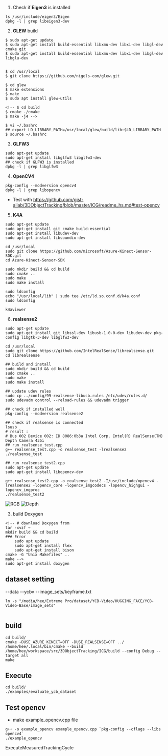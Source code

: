 
1. Check if **Eigen3** is installed
```
ls /usr/include/eigen3/Eigen
dpkg -l | grep libeigen3-dev

```

2. **GLEW** build
```
$ sudo apt-get update
$ sudo apt-get install build-essential libxmu-dev libxi-dev libgl-dev cmake git
$ sudo apt-get install build-essential libxmu-dev libxi-dev libgl-dev libglu-dev


$ cd /usr/local
$ git clone https://github.com/nigels-com/glew.git

$ cd glew
$ make extensions
$ make
$ sudo apt install glew-utils

<!-- $ cd build
$ cmake ./cmake
$ make -j4 -->

$ vi ~/.bashrc
## export LD_LIBRARY_PATH=/usr/local/glew/build/lib:$LD_LIBRARY_PATH
$ source ~/.bashrc

```

3. **GLFW3**
```
sudo apt-get update
sudo apt-get install libglfw3 libglfw3-dev
## check if GLFW3 is installed
dpkg -l | grep libglfw3
```

4. **OpenCV4**
```
pkg-config --modversion opencv4
dpkg -l | grep libopencv
```
- Test with https://github.com/gist-ailab/3DObjectTracking/blob/master/ICG/readme_hs.md#test-opencv


5. **K4A**
```
sudo apt-get update
sudo apt-get install git cmake build-essential
sudo apt-get install libudev-dev
sudo apt-get install libsoundio-dev

cd /usr/local
sudo git clone https://github.com/microsoft/Azure-Kinect-Sensor-SDK.git
cd Azure-Kinect-Sensor-SDK

sudo mkdir build && cd build
sudo cmake ..
sudo make
sudo make install

sudo ldconfig
echo "/usr/local/lib" | sudo tee /etc/ld.so.conf.d/k4a.conf
sudo ldconfig

k4aviewer
```
<!-- 
2. install K4A
```
$ curl -sSL https://packages.microsoft.com/keys/microsoft.asc | sudo apt-key add -
$ sudo apt-add-repository https://packages.microsoft.com/ubuntu/18.04/prod
$ curl -sSL https://packages.microsoft.com/config/ubuntu/18.04/prod.list | sudo tee /etc/apt/sources.list.d/microsoft-prod.list
$ curl -sSL https://packages.microsoft.com/keys/microsoft.asc | sudo apt-key add -
$ sudo apt-get update
$ sudo apt install libk4a1.3-dev            (=1.3.0)
$ sudo apt install libk4abt1.0-dev          (=1.0.0)
$ sudo apt install k4a-tools=1.3.0
k4aviewer   ## to test,
``` -->

6. **realsense2**
```
sudo apt-get update
sudo apt-get install git libssl-dev libusb-1.0-0-dev libudev-dev pkg-config libgtk-3-dev libglfw3-dev

cd /usr/local
sudo git clone https://github.com/IntelRealSense/librealsense.git
cd librealsense

## build and install
sudo mkdir build && cd build
sudo cmake ..
sudo make
sudo make install

## update udev rules
sudo cp ../config/99-realsense-libusb.rules /etc/udev/rules.d/
sudo udevadm control --reload-rules && udevadm trigger

## check if installed well
pkg-config --modversion realsense2

## check if realsense is connected
lsusb
# result : 
# Bus 002 Device 002: ID 8086:0b3a Intel Corp. Intel(R) RealSense(TM) Depth Camera 435i
## run realsense_test.cpp
g++ realsense_test.cpp -o realsense_test -lrealsense2
./realsense_test

## run realsense_test2.cpp
sudo apt-get update
sudo apt-get install libopencv-dev

g++ realsense_test2.cpp -o realsense_test2 -I/usr/include/opencv4 -lrealsense2 -lopencv_core -lopencv_imgcodecs -lopencv_highgui -lopencv_imgproc
./realsense_test2
```
![RGB](rgb.png)
![Depth](depth.png)

3. build Doxygen
```
<!-- # download Doxygen from 
tar -xvzf ~
mkdir build && cd build
### Error
    sudo apt update
    sudo apt-get install flex
    sudo apt-get install bison
cmake -G "Unix Makefiles" ..
make -->
sudo apt-get install doxygen
```

## dataset setting
--data
    --ycbv
        --image_sets/keyframe.txt

```
ln -s "/media/hee/Extreme Pro/dataset/YCB-Video/HUGGING_FACE/YCB-Video-Base/image_sets"


```


## build
```
cd build/
cmake -DUSE_AZURE_KINECT=OFF -DUSE_REALSENSE=OFF ../
/home/hee/.local/bin/cmake --build /home/hee/workspace/src/3DObjectTracking/ICG/build --config Debug --target all
make
```

## Execute
```
cd build/
./examples/evaluate_ycb_dataset
```

<!-- 
---------------------------------------------------------------------
## RBOT dataset
```
cd data
ln -s "/media/hee/MGTEC/dataset/RBOT_dataset"
# set directory at evaluate_rbot_dataset.cpp
```

## build
```
cd build/
cmake -DUSE_AZURE_KINECT=OFF -DUSE_REALSENSE=OFF ../
make
```

## Execute
```
cd build/
./examples/evaluate_rbot_dataset
``` -->


## Test opencv 
- make example_opencv.cpp file
```
g++ -o example_opencv example_opencv.cpp `pkg-config --cflags --libs opencv4`
./example_opencv
```

ExecuteMeasuredTrackingCycle